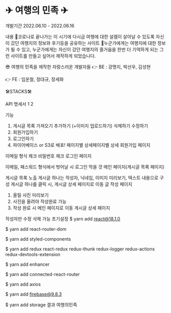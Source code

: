 <h1>✈ 여행의 민족 ✈</h1>
개발기간
2022.06.10 - 2022.06.16

내용
🎉코로나로 끝나가는 이 시기에 다시금 여행에 대한 설렘이 살아날 수 있도록 자신이 갔던 여행지의 정보와 후기등을 공유하는 사이트 🎉누군가에게는 여행지에 대한 정보가 될 수 있고, 누군가에게는 자신이 갔던 여행지의 즐거움을 한번 더 기억하게 되는 그런 사이트를 만들고 싶어서 제작하게 되었습니다.

😎 여행의 민족을 제작한 자랑스러운 개발자들
👉 BE : 강명지, 박선우, 김성현

👉 FE : 임운철, 정대규, 장세화

🛠STACKS🛠
  
  
 
API 명세서
1 2

기능
 1. 게시글
 목록 가져오기
 추가하기 (+이미지 업로드하기)
 삭제하기
 수정하기
 2. 회원가입하기
 3. 로그인하기
 4. 파이어베이스 or S3로 배포!
페이지별 상세페이지별 상세
회원가입 페이지

 이메일 형식 체크
 비밀번호 체크
로그인 페이지

 이메일, 패스워드 형식에서 벗어날 시 로그인 막을 것
메인 페이지(게시글 목록 페이지)

 게시글 목록 노출
 게시글 하나는 작성자, 닉네임, 이미지 미리보기, 텍스트 내용으로 구성
 게시글 하나를 클릭 시, 게시글 상세 페이지로 이동
글 작성 페이지

 1. 올릴 사진 미리보기
 2. 사진을 올려야 작성완료 가능
 3. 작성 완료 시 메인 페이지로 이동
게시글 상세 페이지

 작성자만 수정 삭제 가능
초기설정
$ yarn add react@18.1.0

$ yarn add react-router-dom

$ yarn add styled-components

$ yarn add redux react-redux redux-thunk redux-logger redux-actions redux-devtools-extension
 
$ yarn add enhancer

$ yarn add connected-react-router

$ yarn add axios

$ yarn add firebase@9.8.3

$ yarn add storage
결과
여행의민족
